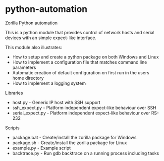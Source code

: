 # python-automation
Zorilla Python automation

This is a python module that provides control of network hosts and serial devices with an simple expect-like interface.

This module also illustrates:

* How to setup and create a python package on both Windows and Linux
* How to implement a configuration file that matches command line parameters
* Automatic creation of default configuration on first run in the users home directory
* How to implement a logging system

Libraries

* host.py - Generic IP host with SSH support 
* ssh_expect.py - Platform independent expect-like behaviour over SSH 
* serial_expect.py - Platform independent expect-like behaviour over RS-232

Scripts

* package.bat - Create/install the zorilla package for Windows
* package.sh - Create/install the zorilla package for Linux
* example.py - Example script
* backtrace.py - Run gdb backtrace on a running process including tasks
